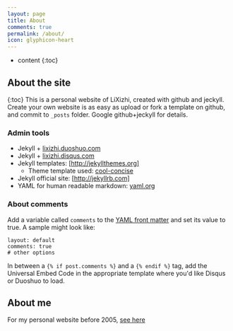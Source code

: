 ```yaml
---
layout: page
title: About
comments: true
permalink: /about/
icon: glyphicon-heart
---
```


* content
{:toc}

## About the site
{:toc}
This is a personal website of LiXizhi, created with github and jeckyll. 
Create your own website is as easy as upload or fork a template on github, and commit to `_posts` folder.
Google github+jeckyll for details.

### Admin tools
* Jekyll + [lixizhi.duoshuo.com](http://lixizhi.duoshuo.com/admin/)
* Jekyll + [lixizhi.disqus.com](http://lixizhi.disqus.com/admin/)
* Jekyll templates: [http://jekyllthemes.org]
   * Theme template used: [cool-concise](http://jekyllthemes.org/themes/cool-concise-high-end/)
* Jekyll official site: [http://jekyllrb.com]
* YAML for human readable markdown: [yaml.org](http://www.yaml.org/)

### About comments
Add a variable called `comments` to the [YAML front matter](http://jekyllrb.com/docs/frontmatter/) and set its value to true. A sample might look like:

    layout: default
    comments: true
    # other options

In between a `{% if post.comments %}` and a `{% endif %}` tag, add the Universal Embed Code in the appropriate template where you'd like Disqus or Duoshuo to load.

## About me
For my personal website before 2005, [see here](/_OldSite2005/index.htm)

